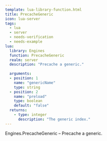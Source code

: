 ```yaml
---
template: lua-library-function.html
title: PrecacheGeneric
icon: lua-server
tags:
  - lua
  - server
  - needs-verification
  - needs-example
lua:
  library: Engines
  function: PrecacheGeneric
  realm: server
  description: "Precache a generic."
  
  arguments:
  - position: 1
    name: "genericName"
    type: string
  - position: 2
    name: "preload"
    type: boolean
    default: "false"
  returns:
    - type: integer
      description: "The generic index."
---
```


<div class="lua__search__keywords">
Engines.PrecacheGeneric &#x2013; Precache a generic.
</div>
